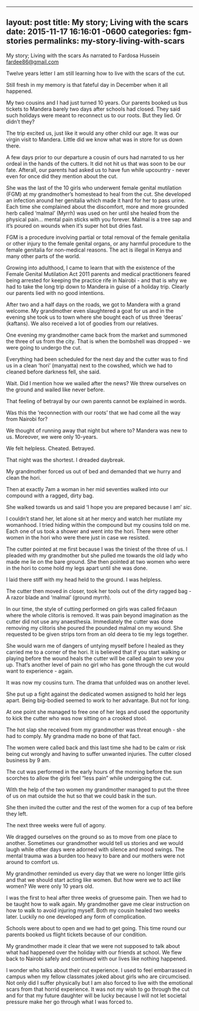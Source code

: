 --------
layout: post
title:  My story; Living with the scars
date:   2015-11-17 16:16:01 -0600
categories: fgm-stories
permalinks: my-story-living-with-scars
-------------


My story; Living with the scars
As narrated to Fardosa Hussein 
fardee86@gmail.com 

Twelve years letter I am still learning how to live with the scars of the cut.

Still fresh in my memory is that fateful day in December when it all happened. 

My two cousins and I had just turned 10 years. Our parents booked us bus tickets to Mandera barely two days after schools had closed. They said such holidays were meant to reconnect us to our roots. But they lied. Or didn’t they?

The trip excited us, just like it would any other child our age. It was our virgin visit to Mandera. Little did we know what was in store for us down there.

A few days prior to our departure a cousin of ours had narrated to us her ordeal in the hands of the cutters. It did not hit us that was soon to be our fate. Afterall, our parents had asked us to have fun while upcountry - never even for once did they mention about the cut.

She was the last of the 10 girls who underwent female genital mutilation (FGM) at my grandmother’s homestead to heal from the cut. She developed an infection around her genitalia which made it hard for her to pass urine. Each time she complained about the discomfort, more and more grounded herb called ‘malmal’ (Myrrh) was used on her until she healed from the physical pain… mental pain sticks with you forever. Malmal is a tree sap and it’s poured on wounds when it’s super hot but dries fast.

FGM is a procedure involving partial or total removal of the female genitalia or other injury to the female genital organs, or any harmful procedure to the female genitalia for non-medical reasons. The act is illegal in Kenya and many other parts of the world.

Growing into adulthood, I came to learn that with the existence of the Female Genital Mutilation Act 2011 parents and medical practitioners feared being arrested for keeping the practice rife in Nairobi - and that is why we had to take the long trip down to Mandera in guise of a holiday trip. Clearly our parents lied with no good intentions. 

After two and a half days on the roads, we got to Mandera with a grand welcome. My grandmother even slaughtered a goat for us and in the evening she took us to town where she bought each of us three ‘deeras’ (kaftans). We also received a lot of goodies from our relatives.

One evening my grandmother came back from the market and summoned the three of us from the city. That is when the bombshell was dropped - we were going to undergo the cut.

Everything had been scheduled for the next day and the cutter was to find us in a clean ‘hori’ (manyatta) next to the cowshed, which we had to cleaned before darkness fell, she said.

Wait. Did I mention how we wailed after the news? We threw ourselves on the ground and wailed like never before.

That feeling of betrayal by our own parents cannot be explained in words.

Was this the ‘reconnection with our roots’ that we had come all the way from Nairobi for?

We thought of running away that night but where to? Mandera was new to us. Moreover, we were only 10-years.

We felt helpless. Cheated. Betrayed. 

That night was the shortest. I dreaded daybreak.

My grandmother forced us out of bed and demanded that we hurry and clean the hori. 

Then at exactly 7am a woman in her mid seventies walked into our compound with a ragged, dirty bag. 

She walked towards us and said ‘I hope you are prepared because I am’ *sic*. 

I couldn’t stand her, let alone sit at her mercy and watch her mutilate my womanhood. I tried hiding within the compound but my cousins told on me. Each one of us took a shower and went into the hori. There were other women in the hori who were there just in case we resisted.

The cutter pointed at me first because I was the tiniest of the three of us. I pleaded with my grandmother but she pulled me towards the old lady who made me lie on the bare ground. She then pointed at two women who were in the hori to come hold my legs apart until she was done. 

I laid there stiff with my head held to the ground. I was helpless.

The cutter then moved in closer, took her tools out of the dirty ragged bag - A razor blade and ‘malmal’ (ground myrrh). 

In our time, the style of cutting performed on girls was called firĉaaun where the whole clitoris is removed. It was pain beyond imagination as the cutter did not use any anaesthesia. Immediately the cutter was done removing my clitoris she poured the pounded malmal on my wound. She requested to be given strips torn from an old deera to tie my legs together. 

She would warn me of dangers of untying myself before I healed as they carried me to a corner of the hori.  It is believed that if you start walking or playing before the wound heals the cutter will be called again to sew you up. That’s another level of pain no girl who has gone through the cut would want to experience - again.
 
It was now my cousins turn. The drama that unfolded was on another level. 

She put up a fight against the dedicated women assigned to hold her legs apart. Being big-bodied seemed to work to her advantage. But not for long.

At one point she managed to free one of her legs and used the opportunity to kick the cutter who was now sitting on a crooked stool. 

The hot slap she received from my grandmother was threat enough - she had to comply. My grandma made no bone of that fact.

The women were called back and this last time she had to be calm or risk being cut wrongly and having to suffer unwanted injuries. The cutter closed business by 9 am. 

The cut was performed in the early hours of the morning before the sun scorches to allow the girls feel “less pain” while undergoing the cut. 

With the help of the two women my grandmother managed to put the three of us on mat outside the hut so that we could bask in the sun.  

She then invited the cutter and the rest of the women for a cup of tea before they left. 

The next three weeks were full of agony. 

We dragged ourselves on the ground so as to move from one place to another. Sometimes our grandmother would tell us stories and we would laugh while other days were adorned with silence and mood swings. The mental trauma was a burden too heavy to bare and our mothers were not  around to comfort us. 

My grandmother reminded us every day that we were no longer little girls and that we should start acting like women. But how were we to act like women? We were only 10 years old.

I was the first to heal after three weeks of gruesome pain. Then we had to be taught how to walk again. My grandmother gave me clear instruction on how to walk to avoid injuring myself. Both my cousin healed two weeks later. Luckily no one developed any form of complication. 

Schools were about to open and we had to get going. This time round our parents booked us flight tickets because of our condition. 

My grandmother made it clear that we were not supposed to talk about what had happened over the holiday with our friends at school.
We flew back to Nairobi safely and continued with our lives like nothing happened. 

I wonder who talks about their cut experience. I used to feel embarrassed in campus when my fellow classmates joked about girls who are circumcised. Not only did I suffer physically but I am also forced to live with the emotional scars from that horrid experience. It was not my wish to go through the cut and for that my future daughter will be lucky because I will not let societal pressure make her go through what I was forced to.








